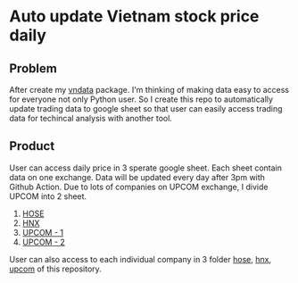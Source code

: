 # Auto update Vietnam stock price daily

## Problem
After create my [vndata](https://github.com/vuthanhdatt/vnstock-data-python) package. I'm thinking of making data easy to access for everyone not only Python user. So I create this repo to automatically update trading data to google sheet so that user can easily access trading data for techincal analysis with another tool.

## Product
User can access daily price in 3 sperate google sheet. Each sheet contain data on one exchange. Data will be updated every day after 3pm with Github Action. Due to lots of companies on UPCOM exchange, I divide UPCOM into 2 sheet.
1. [HOSE](https://docs.google.com/spreadsheets/d/1Br0SphvPJH5PZ0JSFtZk24dHUsR17uxIM4s38GBCAA4/edit?usp=sharing)
2. [HNX](https://docs.google.com/spreadsheets/d/1wM8UK3UbDGQJk_TkF292vYSe2OC4chxLTHVmta9D16A/edit?usp=sharing)
3. [UPCOM - 1](https://docs.google.com/spreadsheets/d/11s4hdIR06O7-OFnAbENdWOo_TelKJLSTQVLurq6IGsY/edit?usp=sharing)
4. [UPCOM - 2](https://docs.google.com/spreadsheets/d/1M044GDXB380wYGG7JfmUNSGVSn4obfSera5pmUBybC8/edit?usp=sharing)

User can also access to each individual company in 3 folder [hose](https://github.com/vuthanhdatt/vn-stock-price/tree/main/hose), [hnx](https://github.com/vuthanhdatt/vn-stock-price/tree/main/hnx), [upcom](https://github.com/vuthanhdatt/vn-stock-price/tree/main/upcom) of this repository.

